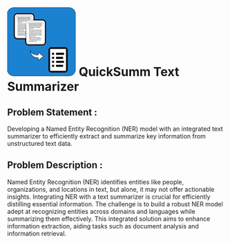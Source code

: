 # ![image](https://github.com/QuickSumm/Text-Summarizer/blob/main/TS.jpg)  QuickSumm Text Summarizer
## Problem Statement :
Developing a Named Entity Recognition (NER) model with an integrated text summarizer to efficiently extract and summarize key information from unstructured text data.
## Problem Description :
Named Entity Recognition (NER) identifies entities like people, organizations, and locations in text, but alone, it may not offer actionable insights. Integrating NER with a text summarizer is crucial for efficiently distilling essential information. The challenge is to build a robust NER model adept at recognizing entities across domains and languages while summarizing them effectively. This integrated solution aims to enhance information extraction, aiding tasks such as document analysis and information retrieval.
